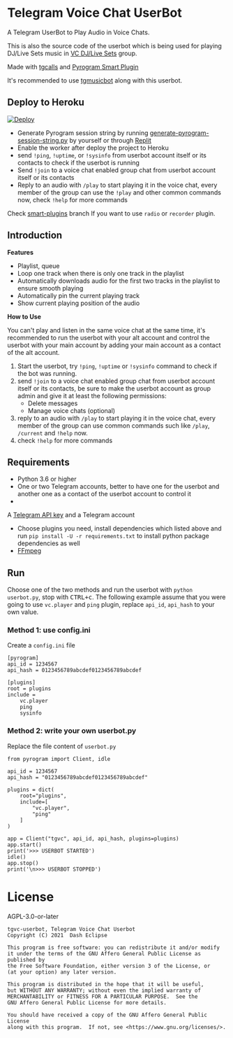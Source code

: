 # Telegram Voice Chat UserBot

A Telegram UserBot to Play Audio in Voice Chats.

This is also the source code of the userbot which is being used for playing
DJ/Live Sets music in [VC DJ/Live Sets](https://t.me/VCSets) group.

Made with [tgcalls](https://github.com/MarshalX/tgcalls)
and [Pyrogram Smart Plugin](https://docs.pyrogram.org/topics/smart-plugins)

It's recommended to use [tgmusicbot](https://github.com/callsmusic/tgmusicbot)
along with this userbot.

## Deploy to Heroku

[![Deploy](https://www.herokucdn.com/deploy/button.svg)](https://heroku.com/deploy?template=https://github.com/apisuserbot/tgvc-King/tree/dev)

- Generate Pyrogram session string by
  running [generate-pyrogram-session-string.py](generate-pyrogram-session-string.py)
  by yourself or
  through [Replit](https://replit.com/@dashezup/generate-pyrogram-session-string)
- Enable the worker after deploy the project to Heroku
- send `!ping`, `!uptime`, or `!sysinfo` from userbot account itself or its
  contacts to check if the userbot is running
- Send `!join` to a voice chat enabled group chat from userbot account itself
  or its contacts
- Reply to an audio with `/play` to start playing it in the voice chat, every
  member of the group can use the `!play` and other common commands now,
  check `!help` for more commands

Check [smart-plugins](https://github.com/callsmusic/tgvc-userbot/tree/smart-plugins)
branch If you want to use `radio` or `recorder` plugin.

## Introduction

**Features**

- Playlist, queue
- Loop one track when there is only one track in the playlist
- Automatically downloads audio for the first two tracks in the playlist to
  ensure smooth playing
- Automatically pin the current playing track
- Show current playing position of the audio

**How to Use**

You can't play and listen in the same voice chat at the same time, it's
recommended to run the userbot with your alt account and control the userbot
with your main account by adding your main account as a contact of the alt
account.

1. Start the userbot, try `!ping`, `!uptime` or `!sysinfo` command to check if
   the bot was running.
2. send `!join` to a voice chat enabled group chat from userbot account itself
   or its contacts, be sure to make the userbot account as group admin and give
   it at least the following permissions:
    - Delete messages
    - Manage voice chats (optional)
3. reply to an audio with `/play` to start playing it in the voice chat, every
   member of the group can use common commands such like `/play`, `/current`
   and `!help` now.
4. check `!help` for more commands

## Requirements

- Python 3.6 or higher
- One or two Telegram accounts, better to have one for the userbot and another
  one as a contact of the userbot account to control it
-
A [Telegram API key](https://docs.pyrogram.org/intro/quickstart#enjoy-the-api)
and a Telegram account
- Choose plugins you need, install dependencies which listed above and
  run `pip install -U -r requirements.txt` to install python package
  dependencies as well
- [FFmpeg](https://www.ffmpeg.org/)

## Run

Choose one of the two methods and run the userbot with
`python userbot.py`, stop with <kbd>CTRL+c</kbd>. The following example assume
that you were going to use `vc.player` and `ping` plugin, replace
`api_id`, `api_hash` to your own value.

### Method 1: use config.ini

Create a `config.ini` file

```
[pyrogram]
api_id = 1234567
api_hash = 0123456789abcdef0123456789abcdef

[plugins]
root = plugins
include =
    vc.player
    ping
    sysinfo
```

### Method 2: write your own userbot.py

Replace the file content of `userbot.py`

```
from pyrogram import Client, idle

api_id = 1234567
api_hash = "0123456789abcdef0123456789abcdef"

plugins = dict(
    root="plugins",
    include=[
        "vc.player",
        "ping"
    ]
)

app = Client("tgvc", api_id, api_hash, plugins=plugins)
app.start()
print('>>> USERBOT STARTED')
idle()
app.stop()
print('\n>>> USERBOT STOPPED')
```

# License

AGPL-3.0-or-later

```
tgvc-userbot, Telegram Voice Chat Userbot
Copyright (C) 2021  Dash Eclipse

This program is free software: you can redistribute it and/or modify
it under the terms of the GNU Affero General Public License as published by
the Free Software Foundation, either version 3 of the License, or
(at your option) any later version.

This program is distributed in the hope that it will be useful,
but WITHOUT ANY WARRANTY; without even the implied warranty of
MERCHANTABILITY or FITNESS FOR A PARTICULAR PURPOSE.  See the
GNU Affero General Public License for more details.

You should have received a copy of the GNU Affero General Public License
along with this program.  If not, see <https://www.gnu.org/licenses/>.
```
